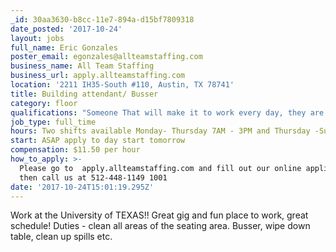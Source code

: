 ```yaml
---
_id: 30aa3630-b8cc-11e7-894a-d15bf7809318
date_posted: '2017-10-24'
layout: jobs
full_name: Eric Gonzales
poster_email: egonzales@allteamstaffing.com
business_name: All Team Staffing
business_url: apply.allteamstaffing.com
location: '2211 IH35-South #110, Austin, TX 78741'
title: Building attendant/ Busser
category: floor
qualifications: "Someone That will make it to work every day, they are willing to train. It's a really cool place to work!\r\n\r\nMust be able to past background check and legally work in the U.S."
job_type: full_time
hours: Two shifts available Monday- Thursday 7AM - 3PM and Thursday -Sunday 7AM - 3PM
start: ASAP apply to day start tomorrow
compensation: $11.50 per hour
how_to_apply: >-
  Please go to  apply.allteamstaffing.com and fill out our online application
  then call us at 512-448-1149 1001
date: '2017-10-24T15:01:19.295Z'
---
```

Work at the University of TEXAS!! Great gig and fun place to work, great schedule!
Duties - clean all areas of the seating area. Busser, wipe down table, clean up spills etc.
